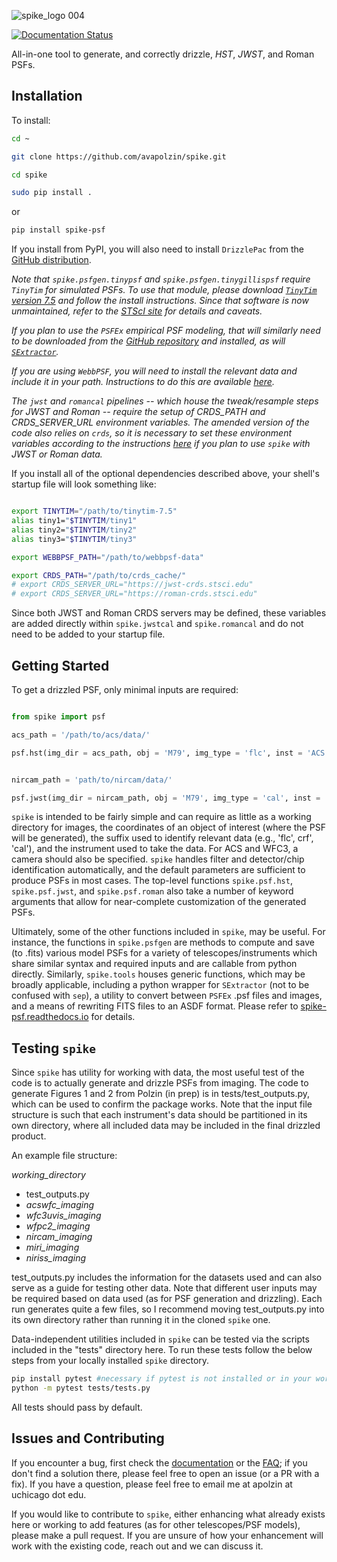 ![spike_logo 004](https://github.com/user-attachments/assets/bc7dd19e-1fe8-4c06-ae36-3501b9aa8fc5)

[![Documentation Status](https://readthedocs.org/projects/spike-psf/badge/?version=latest)](https://spike-psf.readthedocs.io/en/latest/?badge=latest)

All-in-one tool to generate, and correctly drizzle, _HST_, _JWST_, and Roman PSFs.

## Installation

To install:
```bash
cd ~

git clone https://github.com/avapolzin/spike.git

cd spike

sudo pip install .

````
or 
```bash
pip install spike-psf
```

If you install from PyPI, you will also need to install `DrizzlePac` from the [GitHub distribution](https://github.com/spacetelescope/drizzlepac.git).

*Note that `spike.psfgen.tinypsf` and `spike.psfgen.tinygillispsf` require `TinyTim` for simulated PSFs. To use that module, please download [`TinyTim` version 7.5](https://github.com/spacetelescope/tinytim/releases) and follow the install instructions. Since that software is now unmaintained, refer to the [STScI site](https://www.stsci.edu/hst/instrumentation/focus-and-pointing/focus/tiny-tim-hst-psf-modeling) for details and caveats.*

*If you plan to use the `PSFEx` empirical PSF modeling, that will similarly need to be downloaded from the [GitHub repository](https://github.com/astromatic/psfex) and installed, as will [`SExtractor`](https://github.com/astromatic/sextractor).*

*If you are using `WebbPSF`, you will need to install the relevant data and include it in your path. Instructions to do this are available [here](https://webbpsf.readthedocs.io/en/latest/installation.html#data-install).*

*The `jwst` and `romancal` pipelines -- which house the tweak/resample steps for JWST and Roman -- require the setup of CRDS_PATH and CRDS_SERVER_URL environment variables. The amended version of the code also relies on `crds`, so it is necessary to set these environment variables according to the instructions [here](https://jwst-pipeline.readthedocs.io/en/latest/jwst/user_documentation/reference_files_crds.html) if you plan to use `spike` with JWST or Roman data.*

If you install all of the optional dependencies described above, your shell's startup file will look something like:

``` bash

export TINYTIM="/path/to/tinytim-7.5"
alias tiny1="$TINYTIM/tiny1"
alias tiny2="$TINYTIM/tiny2"
alias tiny3="$TINYTIM/tiny3"

export WEBBPSF_PATH="/path/to/webbpsf-data"

export CRDS_PATH="/path/to/crds_cache/"
# export CRDS_SERVER_URL="https://jwst-crds.stsci.edu"
# export CRDS_SERVER_URL="https://roman-crds.stsci.edu"
```

Since both JWST and Roman CRDS servers may be defined, these variables are added directly within `spike.jwstcal` and `spike.romancal` and do not need to be added to your startup file. 


## Getting Started

To get a drizzled PSF, only minimal inputs are required:

``` python

from spike import psf

acs_path = '/path/to/acs/data/'

psf.hst(img_dir = acs_path, obj = 'M79', img_type = 'flc', inst = 'ACS', camera = 'WFC')


nircam_path = 'path/to/nircam/data/'

psf.jwst(img_dir = nircam_path, obj = 'M79', img_type = 'cal', inst = 'NIRCam')

```

`spike` is intended to be fairly simple and can require as little as a working directory for images, the coordinates of an object of interest (where the PSF will be generated), the suffix used to identify relevant data (e.g., 'flc', crf', 'cal'), and the instrument used to take the data. For ACS and WFC3, a camera should also be specified. `spike` handles filter and detector/chip identification automatically, and the default parameters are sufficient to produce PSFs in most cases. The top-level functions `spike.psf.hst`, `spike.psf.jwst`, and `spike.psf.roman` also take a number of keyword arguments that allow for near-complete customization of the generated PSFs.


Ultimately, some of the other functions included in `spike`, may be useful. For instance, the functions in `spike.psfgen` are methods to compute and save (to .fits) various model PSFs for a variety of telescopes/instruments which share similar syntax and required inputs and are callable from python directly. Similarly, `spike.tools` houses generic functions, which may be broadly applicable, including a python wrapper for `SExtractor` (not to be confused with `sep`), a utility to convert between `PSFEx` .psf files and images, and a means of rewriting FITS files to an ASDF format. Please refer to [spike-psf.readthedocs.io](https://spike-psf.readthedocs.io) for details.

## Testing `spike`

Since `spike` has utility for working with data, the most useful test of the code is to actually generate and drizzle PSFs from imaging. The code to generate Figures 1 and 2 from Polzin (in prep) is in tests/test_outputs.py, which can be used to confirm the package works. Note that the input file structure is such that each instrument's data should be partitioned in its own directory, where all included data may be included in the final drizzled product. 

An example file structure:

*working_directory*
- test_outputs.py
- *acswfc_imaging*
- *wfc3uvis_imaging*
- *wfpc2_imaging*
- *nircam_imaging*
- *miri_imaging*
- *niriss_imaging*

test_outputs.py includes the information for the datasets used and can also serve as a guide for testing other data. Note that different user inputs may be required based on data used (as for PSF generation and drizzling). Each run generates quite a few files, so I recommend moving test_outputs.py into its own directory rather than running it in the cloned `spike` one.

Data-independent utilities included in `spike` can be tested via the scripts included in the "tests" directory here. To run these tests follow the below steps from your locally installed `spike` directory.

```bash
pip install pytest #necessary if pytest is not installed or in your working environment
python -m pytest tests/tests.py
```

All tests should pass by default.


## Issues and Contributing

If you encounter a bug, first check the [documentation](https://spike-psf.readthedocs.io) or the [FAQ](https://github.com/avapolzin/spike/blob/master/FAQ.md); if you don't find a solution there, please feel free to open an issue (or a PR with a fix). If you have a question, please feel free to email me at apolzin at uchicago dot edu.

If you would like to contribute to `spike`, either enhancing what already exists here or working to add features (as for other telescopes/PSF models), please make a pull request. If you are unsure of how your enhancement will work with the existing code, reach out and we can discuss it.